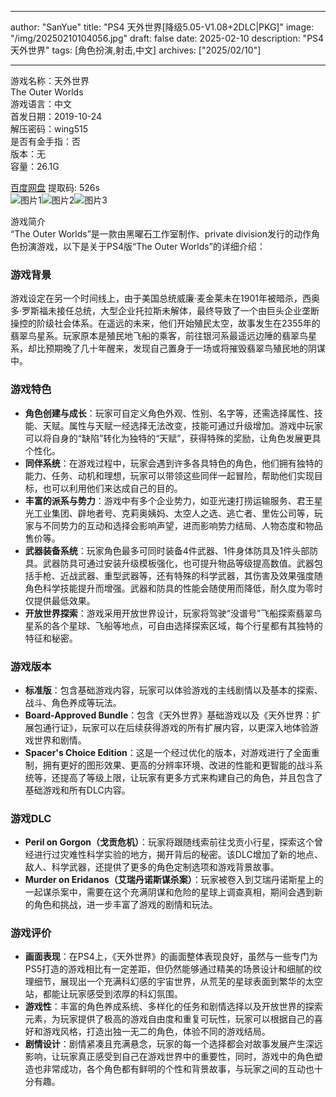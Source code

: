 
---
author: "SanYue"
title: "PS4 天外世界[降级5.05-V1.08+2DLC|PKG]"
image: "/img/20250210104056.jpg"
draft: false
date: 2025-02-10
description: "PS4 天外世界"
tags: [角色扮演,射击,中文]
archives: ["2025/02/10"]

---

游戏名称：天外世界   
The Outer Worlds    
游戏语言：中文  
首发日期：2019-10-24  
解压密码：wing515  
是否有金手指：否  
版本：无   
容量：26.1G

[百度网盘](https://pan.baidu.com/s/1GQdwT4L8pKQFS_vR_nqfcw) 提取码: 526s  
![图片1](/img/60f317.jpg)![图片2](/img/5a7b5c.jpg)![图片3](/img/0b2ab3.jpg)  

游戏简介  
“The Outer Worlds”是一款由黑曜石工作室制作、private division发行的动作角色扮演游戏，以下是关于PS4版“The Outer Worlds”的详细介绍：

### 游戏背景
游戏设定在另一个时间线上，由于美国总统威廉·麦金莱未在1901年被暗杀，西奥多·罗斯福未接任总统，大型企业托拉斯未解体，最终导致了一个由巨头企业垄断操控的阶级社会体系。在遥远的未来，他们开始殖民太空，故事发生在2355年的翡翠鸟星系。玩家原本是殖民地飞船的乘客，前往银河系最遥远边陲的翡翠鸟星系，却比预期晚了几十年醒来，发现自己置身于一场或将摧毁翡翠鸟殖民地的阴谋中。

### 游戏特色
- **角色创建与成长**：玩家可自定义角色外观、性别、名字等，还需选择属性、技能、天赋。属性与天赋一经选择无法改变，技能可通过升级增加。游戏中玩家可以将自身的“缺陷”转化为独特的“天赋”，获得特殊的奖励，让角色发展更具个性化。
- **同伴系统**：在游戏过程中，玩家会遇到许多各具特色的角色，他们拥有独特的能力、任务、动机和理想，玩家可以带领这些同伴一起冒险，帮助他们实现目标，也可以利用他们来达成自己的目的。
- **丰富的派系与势力**：游戏中有多个企业势力，如亚光速打捞运输服务、君王星光工业集团、辟地者号、克莉奥姨妈、太空人之选、逃亡者、里佐公司等，玩家与不同势力的互动和选择会影响声望，进而影响势力结局、人物态度和物品售价等。
- **武器装备系统**：玩家角色最多可同时装备4件武器、1件身体防具及1件头部防具。武器防具可通过安装升级模板强化，也可提升物品等级提高数值。武器包括手枪、近战武器、重型武器等，还有特殊的科学武器，其伤害及效果强度随角色科学技能提升而增强。武器和防具的性能会随使用而降低，耐久度为零时仅提供最低效果。
- **开放世界探索**：游戏采用开放世界设计，玩家将驾驶“没谱号”飞船探索翡翠鸟星系的各个星球、飞船等地点，可自由选择探索区域，每个行星都有其独特的特征和秘密。

### 游戏版本
- **标准版**：包含基础游戏内容，玩家可以体验游戏的主线剧情以及基本的探索、战斗、角色养成等玩法。
- **Board-Approved Bundle**：包含《天外世界》基础游戏以及《天外世界：扩展包通行证》，玩家可以在后续获得游戏的所有扩展内容，以更深入地体验游戏世界和剧情。
- **Spacer's Choice Edition**：这是一个经过优化的版本，对游戏进行了全面重制，拥有更好的图形效果、更高的分辨率环境、改进的性能和更智能的战斗系统等，还提高了等级上限，让玩家有更多方式来构建自己的角色，并且包含了基础游戏和所有DLC内容。

### 游戏DLC
- **Peril on Gorgon（戈贡危机）**：玩家将跟随线索前往戈贡小行星，探索这个曾经进行过灾难性科学实验的地方，揭开背后的秘密。该DLC增加了新的地点、敌人、科学武器，还提供了更多的角色定制选项和游戏背景故事。
- **Murder on Eridanos（艾瑞丹诺斯谋杀案）**：玩家被卷入到艾瑞丹诺斯星上的一起谋杀案中，需要在这个充满阴谋和危险的星球上调查真相，期间会遇到新的角色和挑战，进一步丰富了游戏的剧情和玩法。

### 游戏评价
- **画面表现**：在PS4上，《天外世界》的画面整体表现良好，虽然与一些专门为PS5打造的游戏相比有一定差距，但仍然能够通过精美的场景设计和细腻的纹理细节，展现出一个充满科幻感的宇宙世界，从荒芜的星球表面到繁华的太空站，都能让玩家感受到浓厚的科幻氛围。
- **游戏性**：丰富的角色养成系统、多样化的任务和剧情选择以及开放世界的探索元素，为玩家提供了极高的游戏自由度和重复可玩性，玩家可以根据自己的喜好和游戏风格，打造出独一无二的角色，体验不同的游戏结局。
- **剧情设计**：剧情紧凑且充满悬念，玩家的每一个选择都会对故事发展产生深远影响，让玩家真正感受到自己在游戏世界中的重要性，同时，游戏中的角色塑造也非常成功，各个角色都有鲜明的个性和背景故事，与玩家之间的互动也十分有趣。



